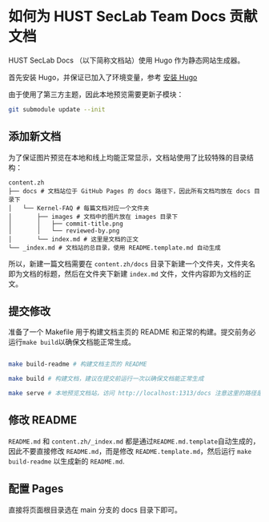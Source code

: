 # 如何为 HUST SecLab Team Docs 贡献文档

HUST SecLab Docs （以下简称文档站）使用 Hugo 作为静态网站生成器。

首先安装 Hugo，并保证已加入了环境变量，参考 [安装 Hugo](https://www.gohugo.org/doc/overview/installing/)

由于使用了第三方主题，因此本地预览需要更新子模块：

```bash
git submodule update --init
```

## 添加新文档

为了保证图片预览在本地和线上均能正常显示，文档站使用了比较特殊的目录结构：

```
content.zh
├── docs # 文档站位于 GitHub Pages 的 docs 路径下，因此所有文档均放在 docs 目录下
│   └── Kernel-FAQ # 每篇文档对应一个文件夹
│       ├── images # 文档中的图片放在 images 目录下
│       │   ├── commit-title.png
│       │   └── reviewed-by.png
│       └── index.md # 这里是文档的正文
└── _index.md # 文档站的总目录，使用 README.template.md 自动生成
```

所以，新建一篇文档需要在 `content.zh/docs` 目录下新建一个文件夹，文件夹名即为文档的标题，然后在文件夹下新建 `index.md` 文件，文件内容即为文档的正文。

## 提交修改

准备了一个 Makefile 用于构建文档主页的 README 和正常的构建。提交前务必运行`make build`以确保文档能正常生成。

```bash

make build-readme # 构建文档主页的 README

make build # 构建文档，建议在提交前运行一次以确保文档能正常生成

make serve # 本地预览文档站，访问 http://localhost:1313/docs 注意这里的路径是 /docs

```

## 修改 README

`README.md` 和 `content.zh/_index.md` 都是通过`README.md.template`自动生成的，因此不要直接修改 `README.md`，而是修改 `README.template.md`，然后运行 `make build-readme` 以生成新的 `README.md`.

## 配置 Pages

直接将页面根目录选在 main 分支的 docs 目录下即可。
